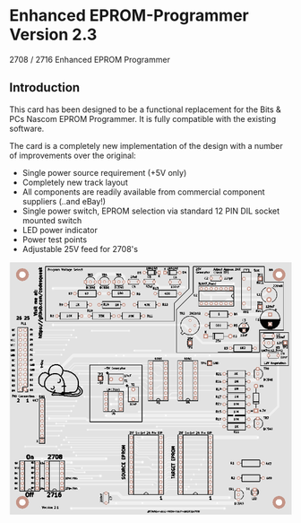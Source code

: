# Enhanced EPROM-Programmer Version 2.3

2708 / 2716 Enhanced EPROM Programmer

## Introduction

This card has been designed to be a functional replacement for the Bits & PCs Nascom EPROM Programmer.  It is fully compatible with the existing software.

The card is a completely new implementation of the design with a number of improvements over the original:

* Single power source requirement (+5V only)
* Completely new track layout
* All components are readily available from commercial component suppliers (..and eBay!)
* Single power switch,  EPROM selection via standard 12 PIN DIL socket mounted switch
* LED power indicator
* Power test points
* Adjustable 25V feed for 2708's

![PCB From JLCPCB](pcb.png)
